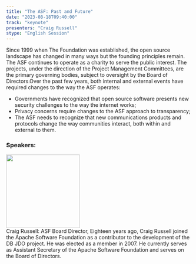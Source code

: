 ```yaml
---
title: "The ASF: Past and Future"
date: "2023-08-18T09:40:00" 
track: "keynote"
presenters: "Craig Russell"
stype: "English Session"
---
```

Since 1999 when The Foundation was established, the open source landscape has changed in many ways but the founding principles remain. The ASF continues to operate as a  charity to serve the public interest. The projects, under the direction of the Project Management Committees, are the primary governing bodies, subject to oversight by the Board of Directors.Over the past few years, both internal and external events have required changes to the way the ASF operates:

- Governments have recognized that open source software presents new security challenges to the way the internet works;
- Privacy concerns require changes to the ASF approach to transparency; 
- The ASF needs to recognize that new communications products and protocols change the way communities interact, both within and external to them.
  
 ### Speakers: 
 <img src="https://img.bagevent.com/resource/20230723/2219476901016.jpeg" width="200" /><br>Craig Russell: ASF Board Director, Eighteen years ago, Craig Russell joined the Apache Software Foundation as a contributor to the development of the DB JDO project. He was elected as a member in 2007. He currently serves as Assistant Secretary of the Apache Software Foundation and serves on the Board of Directors.
 <br><br>